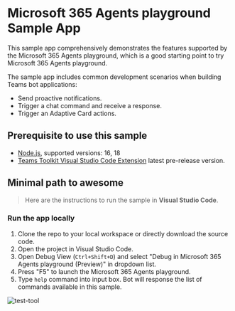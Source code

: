 # Microsoft 365 Agents playground Sample App

This sample app comprehensively demonstrates the features supported by the Microsoft 365 Agents playground, which is a good starting point to try Microsoft 365 Agents playground.

The sample app includes common development scenarios when building Teams bot applications:
* Send proactive notifications.
* Trigger a chat command and receive a response.
* Trigger an Adaptive Card actions.

## Prerequisite to use this sample
- [Node.js](https://nodejs.org/), supported versions: 16, 18
- [Teams Toolkit Visual Studio Code Extension](https://aka.ms/teams-toolkit) latest pre-release version.

## Minimal path to awesome
>Here are the instructions to run the sample in **Visual Studio Code**.

### Run the app locally
1. Clone the repo to your local workspace or directly download the source code.
1. Open the project in Visual Studio Code.
1. Open Debug View (`Ctrl+Shift+D`) and select "Debug in Microsoft 365 Agents playground (Preview)" in dropdown list.
1. Press "F5" to launch the Microsoft 365 Agents playground.
1. Type `help` command into input box. Bot will response the list of commands available in this sample.

![test-tool](https://aka.ms/emulator-hero-image)